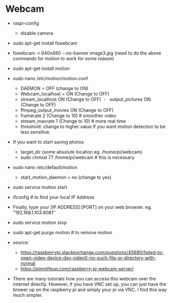 # Webcam

- raspi-config 
  -   disable camera 
- sudo apt-get install fswebcam
- fswebcam -r 640x480 --no-banner image3.jpg 
(need to do the above commands for motion to work for some reason)

- sudo apt-get install motion 
- sudo nano /etc/motion/motion.conf
  -   DAEMON = OFF (change to ON)
  -   Webcam_localhost = ON (Change to OFF)
  -   stream_localhost ON (Change to OFF)
  -   output_pictures ON (Change to OFF) 
  -   ffmpeg_output_movies ON (Change to OFF) 
  -   framerate 2 (Change to 10) # smoother video 
  -   stream_maxrate 1 (Change to 10) # more real time 
  -   threshold: change to higher value if you want motion detection to be less sensitive. 

- If you want to start saving photos 
  -   target_dir (some absolute location eg. /home/pi/webcam)
  -   sudo chmod 77 /home/pi/webcam # this is necessary. 
  
- sudo nano /etc/default/motion
  -   start_motion_daemon = no (change to yes)
  
- sudo service motion start

- ifconfig # to find your local IP Address 
- Finally, type your [IP ADDRESS]:[PORT] on your web browser. eg. "192.168.1.103:8081"
- sudo service motion stop

- sudo apt-get purge motion # to remove motion 
- source: 
  - https://raspberrypi.stackexchange.com/questions/45680/failed-to-open-video-device-dev-video0-no-such-file-or-directory-with-normal
  - https://pimylifeup.com/raspberry-pi-webcam-server/

- There are many tutorials how you can access this webcam over the internet directly. However, if you have VNC set up, you can just have the brower up on the raspberry pi and simply your pi via VNC. I find this way much simpler. 
